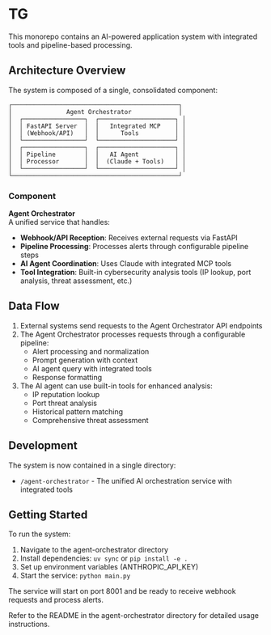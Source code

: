 # TG

This monorepo contains an AI-powered application system with integrated tools and pipeline-based processing.

## Architecture Overview

The system is composed of a single, consolidated component:

```
┌──────────────────────────────────────────────┐
│               Agent Orchestrator             │
│  ┌─────────────────┐  ┌─────────────────────┐ │
│  │ FastAPI Server  │  │   Integrated MCP    │ │
│  │ (Webhook/API)   │  │      Tools          │ │
│  └─────────────────┘  └─────────────────────┘ │
│  ┌─────────────────┐  ┌─────────────────────┐ │
│  │ Pipeline        │  │   AI Agent          │ │
│  │ Processor       │  │  (Claude + Tools)   │ │
│  └─────────────────┘  └─────────────────────┘ │
└──────────────────────────────────────────────┘
```

### Component

**Agent Orchestrator**  
A unified service that handles:

- **Webhook/API Reception**: Receives external requests via FastAPI
- **Pipeline Processing**: Processes alerts through configurable pipeline steps
- **AI Agent Coordination**: Uses Claude with integrated MCP tools
- **Tool Integration**: Built-in cybersecurity analysis tools (IP lookup, port analysis, threat assessment, etc.)

## Data Flow

1. External systems send requests to the Agent Orchestrator API endpoints
2. The Agent Orchestrator processes requests through a configurable pipeline:
   - Alert processing and normalization
   - Prompt generation with context
   - AI agent query with integrated tools
   - Response formatting
3. The AI agent can use built-in tools for enhanced analysis:
   - IP reputation lookup
   - Port threat analysis
   - Historical pattern matching
   - Comprehensive threat assessment

## Development

The system is now contained in a single directory:

- `/agent-orchestrator` - The unified AI orchestration service with integrated tools

## Getting Started

To run the system:

1. Navigate to the agent-orchestrator directory
2. Install dependencies: `uv sync` or `pip install -e .`
3. Set up environment variables (ANTHROPIC_API_KEY)
4. Start the service: `python main.py`

The service will start on port 8001 and be ready to receive webhook requests and process alerts.

Refer to the README in the agent-orchestrator directory for detailed usage instructions.
